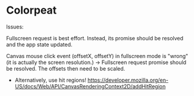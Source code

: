# Colorpeat


Issues:

Fullscreen request is best effort. Instead, its promise should be resolved and the app state updated.

Canvas mouse click event (offsetX, offsetY) in fullscreen mode is "wrong" (it is actually the screen resolution.)
-> Fullscreen request promise should be resolved. The offsets then need to be scaled.

* Alternatively, use hit regions!
https://developer.mozilla.org/en-US/docs/Web/API/CanvasRenderingContext2D/addHitRegion
